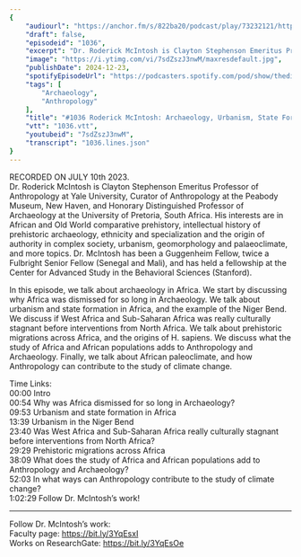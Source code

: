 ```yaml
---
{
	"audiourl": "https://anchor.fm/s/822ba20/podcast/play/73232121/https%3A%2F%2Fd3ctxlq1ktw2nl.cloudfront.net%2Fstaging%2F2023-6-10%2F2c79151a-2b56-df4e-3e39-d43b1b1dee1f.m4a",
	"draft": false,
	"episodeid": "1036",
	"excerpt": "Dr. Roderick McIntosh is Clayton Stephenson Emeritus Professor of Anthropology at Yale University, Curator of Anthropology at the Peabody Museum, New Haven, and Honorary Distinguished Professor of Archaeology at the University of Pretoria, South Africa. His interests are in African and Old World comparative prehistory, intellectual history of prehistoric archaeology, ethnicity and specialization and the origin of authority in complex society, urbanism, geomorphology and palaeoclimate, and more topics. Dr. McIntosh has been a Guggenheim Fellow, twice a Fulbright Senior Fellow (Senegal and Mali), and has held a fellowship at the Center for Advanced Study in the Behavioral Sciences (Stanford).",
	"image": "https://i.ytimg.com/vi/7sdZszJ3nwM/maxresdefault.jpg",
	"publishDate": 2024-12-23,
	"spotifyEpisodeUrl": "https://podcasters.spotify.com/pod/show/thedissenter/episodes/1036-Roderick-McIntosh-Archaeology--Urbanism--State-Formation-and-Human-Evolution-in-Africa-e26pc9p",
	"tags": [
		"Archaeology",
		"Anthropology"
	],
	"title": "#1036 Roderick McIntosh: Archaeology, Urbanism, State Formation and Human Evolution in Africa",
	"vtt": "1036.vtt",
	"youtubeid": "7sdZszJ3nwM",
	"transcript": "1036.lines.json"
}
---
```

RECORDED ON JULY 10th 2023.  
Dr. Roderick McIntosh is Clayton Stephenson Emeritus Professor of Anthropology at Yale University, Curator of Anthropology at the Peabody Museum, New Haven, and Honorary Distinguished Professor of Archaeology at the University of Pretoria, South Africa. His interests are in African and Old World comparative prehistory, intellectual history of prehistoric archaeology, ethnicity and specialization and the origin of authority in complex society, urbanism, geomorphology and palaeoclimate, and more topics. Dr. McIntosh has been a Guggenheim Fellow, twice a Fulbright Senior Fellow (Senegal and Mali), and has held a fellowship at the Center for Advanced Study in the Behavioral Sciences (Stanford).

In this episode, we talk about archaeology in Africa. We start by discussing why Africa was dismissed for so long in Archaeology. We talk about urbanism and state formation in Africa, and the example of the Niger Bend. We discuss if West Africa and Sub-Saharan Africa was really culturally stagnant before interventions from North Africa. We talk about prehistoric migrations across Africa, and the origins of H. sapiens. We discuss what the study of Africa and African populations adds to Anthropology and Archaeology. Finally, we talk about African paleoclimate, and how Anthropology can contribute to the study of climate change.

Time Links:  
<time>00:00</time> Intro  
<time>00:54</time> Why was Africa dismissed for so long in Archaeology?  
<time>09:53</time> Urbanism and state formation in Africa  
<time>13:39</time> Urbanism in the Niger Bend  
<time>23:40</time> Was West Africa and Sub-Saharan Africa really culturally stagnant before interventions from North Africa?  
<time>29:29</time> Prehistoric migrations across Africa  
<time>38:09</time> What does the study of Africa and African populations add to Anthropology and Archaeology?  
<time>52:03</time> In what ways can Anthropology contribute to the study of climate change?  
<time>1:02:29</time> Follow Dr. McIntosh’s work!

---

Follow Dr. McIntosh’s work:  
Faculty page: https://bit.ly/3YqEsxI  
Works on ResearchGate: https://bit.ly/3YqEsOe
